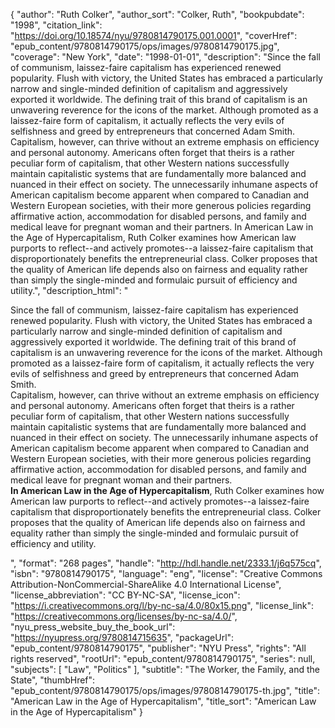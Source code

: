 {
  "author": "Ruth Colker",
  "author_sort": "Colker, Ruth",
  "bookpubdate": "1998",
  "citation_link": "https://doi.org/10.18574/nyu/9780814790175.001.0001",
  "coverHref": "epub_content/9780814790175/ops/images/9780814790175.jpg",
  "coverage": "New York",
  "date": "1998-01-01",
  "description": "Since the fall of communism, laissez-faire capitalism has experienced renewed popularity.  Flush with victory, the United States has embraced a particularly narrow and single-minded definition of capitalism and aggressively exported it worldwide.  The defining trait of this brand of capitalism is an unwavering reverence for the icons of the market. Although promoted as a laissez-faire form of capitalism, it actually reflects the very evils of selfishness and greed by entrepreneurs that concerned Adam Smith. Capitalism, however, can thrive without an extreme emphasis on efficiency and personal autonomy.  Americans often forget that theirs is a rather peculiar form of capitalism, that other Western nations successfully maintain capitalistic systems that are fundamentally more balanced and nuanced in their effect on society. The unnecessarily inhumane aspects of American capitalism become apparent when compared to Canadian and Western European societies, with their more generous policies regarding affirmative action, accommodation for disabled persons, and family and medical leave for pregnant woman and their partners. In American Law in the Age of Hypercapitalism, Ruth Colker examines how American law purports to reflect--and actively promotes--a laissez-faire capitalism that disproportionately benefits the entrepreneurial class.  Colker proposes that the quality of American life depends also on fairness and equality rather than simply the single-minded and formulaic pursuit of efficiency and utility.",
  "description_html": "<p>Since the fall of communism, laissez-faire capitalism has experienced renewed popularity.  Flush with victory, the United States has embraced a particularly narrow and single-minded definition of capitalism and aggressively exported it worldwide.  The defining trait of this brand of capitalism is an unwavering reverence for the icons of the market. Although promoted as a laissez-faire form of capitalism, it actually reflects the very evils of selfishness and greed by entrepreneurs that concerned Adam Smith.<br> Capitalism, however, can thrive without an extreme emphasis on efficiency and personal autonomy.  Americans often forget that theirs is a rather peculiar form of capitalism, that other Western nations successfully maintain capitalistic systems that are fundamentally more balanced and nuanced in their effect on society. The unnecessarily inhumane aspects of American capitalism become apparent when compared to Canadian and Western European societies, with their more generous policies regarding affirmative action, accommodation for disabled persons, and family and medical leave for pregnant woman and their partners.<br> <b>In American Law in the Age of Hypercapitalism</b>, Ruth Colker examines how American law purports to reflect--and actively promotes--a laissez-faire capitalism that disproportionately benefits the entrepreneurial class.  Colker proposes that the quality of American life depends also on fairness and equality rather than simply the single-minded and formulaic pursuit of efficiency and utility.</p>",
  "format": "268 pages",
  "handle": "http://hdl.handle.net/2333.1/j6q575cq",
  "isbn": "9780814790175",
  "language": "eng",
  "license": "Creative Commons Attribution-NonCommercial-ShareAlike 4.0 International License",
  "license_abbreviation": "CC BY-NC-SA",
  "license_icon": "https://i.creativecommons.org/l/by-nc-sa/4.0/80x15.png",
  "license_link": "https://creativecommons.org/licenses/by-nc-sa/4.0/",
  "nyu_press_website_buy_the_book_url": "https://nyupress.org/9780814715635",
  "packageUrl": "epub_content/9780814790175",
  "publisher": "NYU Press",
  "rights": "All rights reserved",
  "rootUrl": "epub_content/9780814790175",
  "series": null,
  "subjects": [
    "Law",
    "Politics"
  ],
  "subtitle": "The Worker, the Family, and the State",
  "thumbHref": "epub_content/9780814790175/ops/images/9780814790175-th.jpg",
  "title": "American Law in the Age of Hypercapitalism",
  "title_sort": "American Law in the Age of Hypercapitalism"
}

